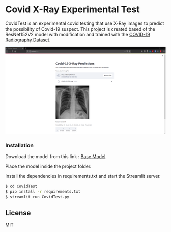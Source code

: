 # Covid X-Ray Experimental Test

CovidTest is an experimental covid testing that use X-Ray images to predict the possibility of Covid-19 suspect. This project is created based of the ResNet152V2 model with modification and trained with the [COVID-19 Radiography Dataset](https://www.kaggle.com/tawsifurrahman/covid19-radiography-database/data).

![Example](https://github.com/oracl4/CovidTest/blob/main/example.png?raw=true)

### Installation

Download the model from this link : [Base Model](https://bit.ly/Covid19ModelMY)

Place the model inside the project folder.

Install the dependencies in requirements.txt and start the Streamlit server.

```sh
$ cd CovidTest
$ pip install -r requirements.txt
$ streamlit run CovidTest.py
```

License
----

MIT

